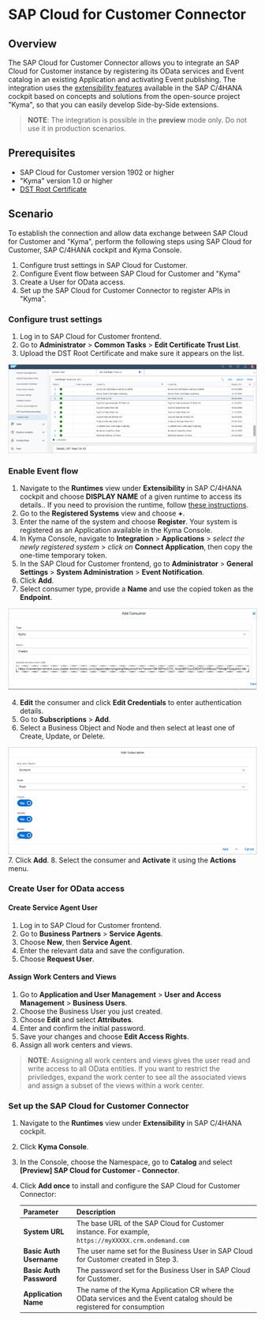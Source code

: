 # SAP Cloud for Customer Connector

## Overview


The SAP Cloud for Customer Connector allows you to integrate an SAP Cloud for Customer instance by registering its OData services and Event catalog in an existing Application and activating Event publishing. The integration uses the [extensibility features](https://help.sap.com/viewer/0815bc232f5140bba54a58ab15c82e99/Current/en-US/9ed15aa6eac34b948693955da0c90174.html) available in the SAP C/4HANA cockpit based on concepts and solutions from the open-source project "Kyma", so that you can easily develop Side-by-Side extensions. 

> **NOTE**: The integration is possible in the **preview** mode only. Do not use it in production scenarios.

## Prerequisites
* SAP Cloud for Customer version 1902 or higher
* "Kyma" version 1.0 or higher
* [DST Root Certificate](https://www.identrust.com/dst-root-ca-x3)


## Scenario 

To establish the connection and allow data exchange between SAP Cloud for Customer and "Kyma", perform the following steps using SAP Cloud for Customer, SAP C/4HANA cockpit and Kyma Console.


1. Configure trust settings in SAP Cloud for Customer.
2. Configure Event flow between SAP Cloud for Customer and "Kyma"
3. Create a User for OData access.
4. Set up the SAP Cloud for Customer Connector to register APIs in "Kyma".


### Configure trust settings

1. Log in to SAP Cloud for Customer frontend.
2. Go to **Administrator** > **Common Tasks** > **Edit Certificate Trust List**.
3. Upload the DST Root Certificate and make sure it appears on the list.

![Trust Certificate](assets/trust-certificate.png)

### Enable Event flow

1. Navigate to the **Runtimes** view under **Extensibility** in SAP C/4HANA cockpit and choose **DISPLAY NAME** of a given runtime to access its details.. If you need to provision the runtime, follow [these instructions](https://help.sap.com/viewer/dbce7cc5e9e3469c84849d35e777fe0b/Current/en-US/0bb50b27d76d4113ac32655f31777662.html).
2. Go to the **Registered Systems** view and choose **+**.
3. Enter the name of the system and choose **Register**. Your system is registered as an Application available in the Kyma Console. 
4. In Kyma Console, navigate to **Integration** > **Applications** > *select the newly registered system* > *click on* **Connect Application**, then copy the one-time temporary token.
5. In the SAP Cloud for Customer frontend, go to **Administrator** > **General Settings** > **System Administration** > **Event Notification**.
6. Click **Add**.
7. Select consumer type, provide a **Name** and use the copied token as the **Endpoint**.

![Add Consumer](assets/add-consumer.png)

4. **Edit** the consumer and click **Edit Credentials** to enter authentication details.
5. Go to **Subscriptions** > **Add**.
6. Select a Business Object and Node and then select at least one of Create, Update, or Delete.

![Add Subscription](assets/add-subscription.png)
7. Click **Add**.
8. Select the consumer and **Activate** it using the **Actions** menu.

### Create User for OData access

#### Create Service Agent User

1. Log in to SAP Cloud for Customer frontend.
2. Go to **Business Partners** > **Service Agents**.
3. Choose **New**, then **Service Agent**.
4. Enter the relevant data and save the configuration.
5. Choose **Request User**.

#### Assign Work Centers and Views

1. Go to **Application and User Management** > **User and Access Management** >  **Business Users**.
2. Choose the Business User you just created.
3. Choose **Edit** and select **Attributes**.
4. Enter and confirm the initial password.
5. Save your changes and choose **Edit Access Rights**.
6. Assign all work centers and views.

> **NOTE**: Assigning all work centers and views gives the user read and write access to all OData entities. If you want to restrict the priviledges, expand the work center to see all the associated views and assign a subset of the views within a work center.

### Set up the SAP Cloud for Customer Connector 

1. Navigate to the **Runtimes** view under **Extensibility** in SAP C/4HANA cockpit.
3. Click **Kyma Console**.
4. In the Console, choose the Namespace, go to **Catalog** and select **[Preview] SAP Cloud for Customer - Connector**.
5. Click **Add once** to install and configure the SAP Cloud for Customer Connector:

    Parameter | Description |
    |---|---|
    |**System URL**|The base URL of the SAP Cloud for Customer instance. For example, `https://myXXXXX.crm.ondemand.com` |
    |**Basic Auth Username** |The user name set for the Business User in SAP Cloud for Customer created in Step 3.|
    |**Basic Auth Password** |The password set for the Business User in SAP Cloud for Customer.|
    |**Application Name**   |The name of the Kyma Application CR where the OData services and the Event catalog should be registered for consumption|
